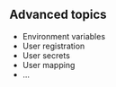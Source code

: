 ## Advanced topics

- Environment variables
- User registration
- User secrets
- User mapping
- ...

